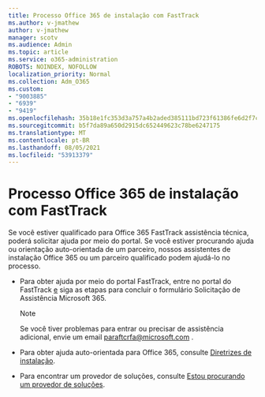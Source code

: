 ```yaml
---
title: Processo Office 365 de instalação com FastTrack
ms.author: v-jmathew
author: v-jmathew
manager: scotv
ms.audience: Admin
ms.topic: article
ms.service: o365-administration
ROBOTS: NOINDEX, NOFOLLOW
localization_priority: Normal
ms.collection: Adm_O365
ms.custom:
- "9003885"
- "6939"
- "9419"
ms.openlocfilehash: 35b18e1fc353d3a757a4b2aded385111bd723f61386fe6d2f7c1315536cc30af
ms.sourcegitcommit: b5f7da89a650d2915dc652449623c78be6247175
ms.translationtype: MT
ms.contentlocale: pt-BR
ms.lasthandoff: 08/05/2021
ms.locfileid: "53913379"
---
```

# <a name="guided-office-365-setup-process-with-fasttrack"></a>Processo Office 365 de instalação com FastTrack

Se você estiver qualificado para Office 365 FastTrack assistência técnica, poderá solicitar ajuda por meio do portal. Se você estiver procurando ajuda ou orientação auto-orientada de um parceiro, nossos assistentes de instalação Office 365 ou um parceiro qualificado podem ajudá-lo no processo.

- Para obter ajuda por meio do portal FastTrack, entre no portal do FastTrack [e](https://go.microsoft.com/fwlink/?linkid=2125443) siga as etapas para concluir o formulário Solicitação de Assistência Microsoft 365.

    > [!NOTE]
    > Se você tiver problemas para entrar ou precisar de assistência adicional, envie um email [para](mailto:ftcrfa@microsoft.com)ftcrfa@microsoft.com .

- Para obter ajuda auto-orientada para Office 365, consulte [Diretrizes de instalação](https://go.microsoft.com/fwlink/?linkid=2125827).
- Para encontrar um provedor de soluções, consulte [Estou procurando um provedor de soluções](https://go.microsoft.com/fwlink/?linkid=2125918).